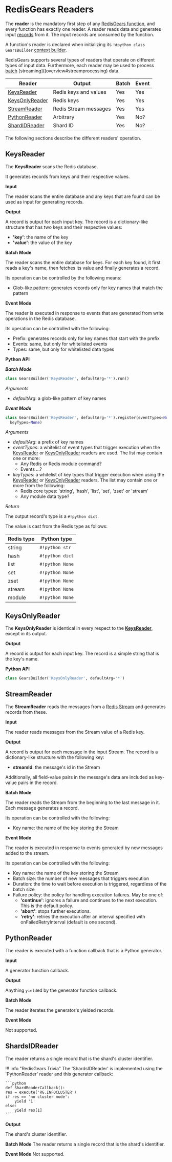 # RedisGears Readers
The **reader** is the mandatory first step of any [RedisGears function](functions.md), and every function has exactly one reader. A reader reads data and generates input [records](overview.md#record) from it. The input records are consumed by the function.

A function's reader is declared when initializing its `!#python class GearsBuilder` [context builder](functions.md#context-builder).

RedisGears supports several types of readers that operate on different types of input data. Furthermore, each reader may be used to process [batch](overview.md#batchprocessing) [streaming]((overview#streamprocessing) data.

| Reader | Output | Batch | Event |
| --- | --- | --- | --- |
| [KeysReader](#keysreader) | Redis keys and values | Yes | Yes |
| [KeysOnlyReader](#keysonlyreader) | Redis keys | Yes | Yes |
| [StreamReader](#streamreader) | Redis Stream messages | Yes | Yes |
| [PythonReader](#pythonreader) | Arbitrary | Yes | No? |
| [ShardIDReader](#shardidreader) | Shard ID | Yes | No? |

The following sections describe the different readers' operation.

## KeysReader
The **KeysReader** scans the Redis database.

It generates records from keys and their respective values.

**Input**

The reader scans the entire database and any keys that are found can be used as input for generating records.

**Output**

A record is output for each input key. The record is a dictionary-like structure that has two keys and their respective values:

  * **'key'**: the name of the key
  * **'value'**: the value of the key

**Batch Mode**

The reader scans the entire database for keys. For each key found, it first reads a key's name, then fetches its value and finally generates a record.

Its operation can be controlled by the following means:

  * Glob-like pattern: generates records only for key names that match the pattern

**Event Mode**

The reader is executed in response to events that are generated from write operations in the Redis database.

Its operation can be controlled with the following:

  * Prefix: generates records only for key names that start with the prefix
  * Events: same, but only for whitelisted events
  * Types: same, but only for whitelisted data types

**Python API**

**_Batch Mode_**

```python
class GearsBuilder('KeysReader', defaultArg='*').run()
```

_Arguments_

* _defaultArg_: a glob-like pattern of key names

**_Event Mode_**

```python
class GearsBuilder('KeysReader', defaultArg='*').register(eventTypes=None,
  keyTypes=None)
```

_Arguments_

* _defaultArg_: a prefix of key names
* _eventTypes_: a whitelist of event types that trigger execution when the [KeysReader](readers.md#keysreader) or [KeysOnlyReader](readers.md#keysonlyreaders) readers are used. The list may contain one or more:
    * Any Redis or Redis module command?
    * Events ...?
* _keyTypes_: a whitelist of key types that trigger execution when using the [KeysReader](readers.md#keysreader) or [KeysOnlyReader](readers.md#keysonlyreaders) readers. The list may contain one or more from the following:
    * Redis core types: 'string', 'hash', 'list', 'set', 'zset' or 'stream'
    * Any module data type?

_Return_

The output record's type is a `#!python dict`.

The value is cast from the Redis type as follows:

| Redis type | Python type |
| --- | --- |
| string | `#!python str` |
| hash | `#!python dict` |
| list | `#!python None` |
| set | `#!python None` |
| zset | `#!python None` |
| stream | `#!python None` |
| module | `#!python None` |

## KeysOnlyReader
The **KeysOnlyReader** is identical in every respect to the [**KeysReader**](#keysreader), except in its output.

**Output**

A record is output for each input key. The record is a simple string that is the key's name.

**Python API**

```python
class GearsBuilder('KeysOnlyReader', defaultArg='*')
```

## StreamReader
The **StreamReader** reads the messages from a [Redis Stream](overview.md#stream) and generates records from these.

**Input**

The reader reads messages from the Stream value of a Redis key.

**Output**

A record is output for each message in the input Stream. The record is a dictionary-like structure with the following key:

  * **streamId**: the message's id in the Stream

Additionally, all field-value pairs in the message's data are included as key-value pairs in the record.

**Batch Mode**

The reader reads the Stream from the beginning to the last message in it. Each message generates a record.

Its operation can be controlled with the following:

  * Key name: the name of the key storing the Stream

**Event Mode**

The reader is executed in response to events generated by new messages added to the stream.

Its operation can be controlled with the following:

  * Key name: the name of the key storing the Stream
  * Batch size: the number of new messages that triggers execution
  * Duration: the time to wait before execution is triggered, regardless of the batch size
  * Failure policy: the policy for handling execution failures. May be one of:
    * **'continue'**: ignores a failure and continues to the next execution. This is the default policy.
    * **'abort'**: stops further executions.
    * **'retry'**: retries the execution after an interval specified with onFailedRetryInterval (default is one second).

## PythonReader
The reader is executed with a function callback that is a Python generator.

**Input**

A generator function callback.

**Output**

Anything `yield`ed by the generator function callback.

**Batch Mode**

The reader iterates the generator's yielded records.

**Event Mode**

Not supported.

## ShardsIDReader
The reader returns a single record that is the shard's cluster identifier.

!!! info "RedisGears Trivia"
    The 'ShardsIDReader' is implemented using the 'PythonReader' reader and this generator callback:

    ```python
    def ShardReaderCallback():
    res = execute('RG.INFOCLUSTER')
    if res == 'no cluster mode':
        yield '1'
    else:
        yield res[1]
    ```

**Output**

The shard's cluster identifier.

**Batch Mode**
The reader returns a single record that is the shard's identifier.

**Event Mode**
Not supported.
